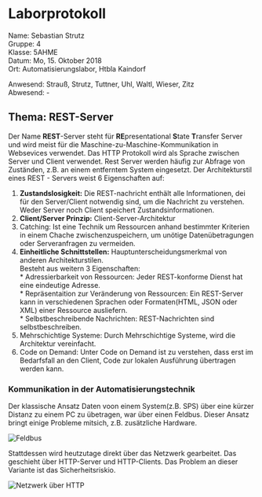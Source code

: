 # Laborprotokoll  
Name: Sebastian Strutz  
Gruppe: 4  
Klasse: 5AHME  
Datum: Mo, 15. Oktober 2018  
Ort: Automatisierungslabor, Htbla Kaindorf  
  
Anwesend: Strauß, Strutz, Tuttner, Uhl, Waltl, Wieser, Zitz  
Abwesend: -  
## Thema: REST-Server  
Der Name **REST**-Server steht für **RE**presentational **S**tate **T**ransfer Server und wird meist für die Maschine-zu-Maschine-Kommunikation in Websevices verwendet. Das HTTP Protokoll wird als Sprache zwischen Server und Client verwendet. Rest Server werden häufig zur Abfrage von Zuständen, z.B. an einem entferntem System eingesetzt.
Der Architekturstil eines REST - Servers weist 6 Eigenschaften auf:  
1. **Zustandslosigkeit:** Die REST-nachricht enthält alle Informationen, dei für den Server/Client notwendig sind, um die Nachricht zu verstehen. Weder Server noch Client speichert Zustandsinformationen.  
2. **Client/Server Prinzip:** Client-Server-Architektur  
3. Catching: Ist eine Technik um Ressourcen anhand bestimmter Kriterien in einem Chache zwischenzuspeichern, um unötige Datenübetragungen oder Serveranfragen zu vermeiden.
4. **Einheitliche Schnittstellen:** Hauptunterscheidungsmerkmal von anderen Architekturstilen.   
Besteht aus weitern 3 Eigenschaften:  
              * Adressierbarkeit von Ressourcen: Jeder REST-konforme Dienst hat eine eindeutige Adresse.  
              * Repräsentaition zur Veränderung von Ressourcen: Ein REST-Server kann in verschiedenen Sprachen oder Formaten(HTML, JSON oder XML)   einer Ressource ausliefern.  
              * Selbstbeschreibende Nachrichten: REST-Nachrichten sind selbstbeschreiben.  
5. Mehrschichtige Systeme: Durch Mehrschichtige Systeme, wird die Architektur vereinfacht.  
6. Code on Demand: Unter Code on Demand ist zu verstehen, dass erst im Bedarfsfall an den Client, Code zur lokalen Ausführung übertragen werden kann.  

### Kommunikation in der Automatisierungstechnik  
Der klassische Ansatz Daten voon einem System(z.B. SPS) über eine kürzer Distanz zu einem PC zu übetragen, war über einen Feldbus. Dieser Ansatz bringt einige Probleme mitsich, z.B. zusätzliche Hardware. 
  
![Feldbus](https://github.com/HTLMechatronics/m14-la1-sx/blob/strsem13/strsem13/Felbus.png)
  
Stattdessen wird heutzutage direkt über das Netzwerk gearbeitet. Das geschieht über HTTP-Server und HTTP-Clients. Das Problem an dieser Variante ist das Sicherheitsriskio.  
  
![Netzwerk über HTTP](https://github.com/HTLMechatronics/m14-la1-sx/blob/strsem13/strsem13/Netzwerk%20%C3%BCber%20HTTP.png)
  




